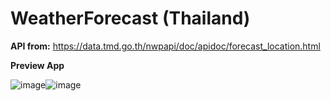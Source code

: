 # WeatherForecast (Thailand)
<b>API from:</b> https://data.tmd.go.th/nwpapi/doc/apidoc/forecast_location.html

<b> Preview App </b>

![image](https://user-images.githubusercontent.com/72797613/226641708-a5f538bc-a28d-40e3-9904-f5e2c00456c4.png)![image](https://user-images.githubusercontent.com/72797613/226641761-0101a5ac-e083-4ead-8730-98fcb4f8fb10.png)

